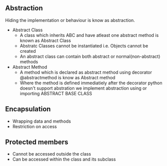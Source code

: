 ## Abstraction

Hiding the implementation or behaviour is know as abstraction.

- Abstract Class
    - A class which inherits ABC and have atleast one abstract method is known as Abstract Class
    - Abstratc Classes cannot be instantiated i.e. Objects cannot be created
    - An abstract class can contain both abstract or normal(non-abstract) methods
- Abstract Method
    - A method which is declared as abstract method using decorator @abstractmethod is know as Abstract method
    - Where the method is defined immediatiely after the decorator
python doesn't support abstration we implement abstraction using or importing ABSTRACT BASE CLASS

## Encapsulation

- Wrapping data and methods
- Restriction on access

## Protected members

- Cannot be accessed outside the class
- Can be accessed within the class and its subclass

